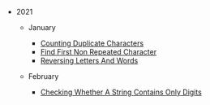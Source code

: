 
- 2021
   - January
      - [Counting Duplicate Characters](src/main/java/_2021/january/CountingDuplicateCharacters.java)
      - [Find First Non Repeated Character](src/main/java/_2021/january/FirstNonRepeatedCharacter.java)
      - [Reversing Letters And Words](src/main/java/_2021/january/ReversingLettersAndWords.java)
       
   - February
      - [Checking Whether A String Contains Only Digits](src/main/java/_2021/january/FirstNonRepeatedCharacter.java)


